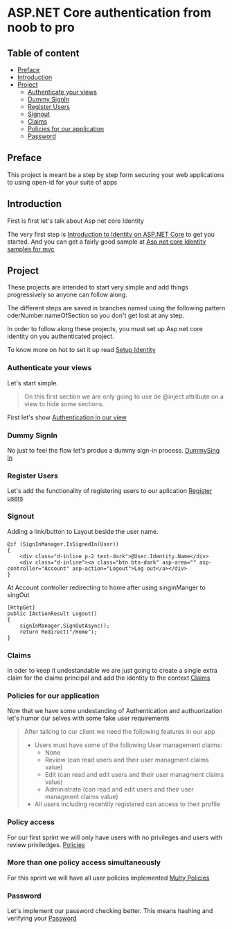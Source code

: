# ASP.NET Core authentication from noob to pro

## Table of content

- [Preface](#Preface)
- [Introduction](#Introduction)
- [Project](#Project)
    - [Authenticate your views](#Authenticate-your-views)
    - [Dummy SignIn](#Dummy-SignIn)
    - [Register Users](#Register-Users)
    - [Signout](#Signout)
    - [Claims](#Claims)
    - [Policies for our application](#Policies-for-our-application)
    - [Password](#Password)

## Preface
This project is meant be a step by step form securing your web applications to using open-id for your suite of apps

## Introduction

First is first let's talk about Asp net core Identity

The very first step is [Introduction to Identity on ASP.NET Core](https://docs.microsoft.com/en-us/aspnet/core/security/authentication/identity?view=aspnetcore-3.1&tabs=visual-studio) to get you started. And you can get a fairly good sample at [Asp net core Identity samples for mvc](https://github.com/dotnet/aspnetcore/tree/master/src/Identity/samples/IdentitySample.Mvc)

## Project

These projects are intended to start very simple and add things progressively so anyone can follow along.

The different steps are saved in branches named using the following pattern oderNumber.nameOfSection so you don't get lost at any step.

In order to follow along these projects, you must set up Asp net core identity on you authenticated project.

To know more on hot to set it up read [Setup Identity](Docs/SetupAspNetIdentity.md) 

### Authenticate your views
Let's start simple. 

> On this first section we are only going to use de @inject attribute on a view to hide some sections.

First let's show [Authentication in our view](Docs/AuthenticationOnYourViews.md)

### Dummy SignIn

No just to feel the flow let's produe a dummy sign-in process.
[DummySing In](Docs/SignIn.md)

### Register Users

Let's add the functionality of registering users to our aplication
[Register users](Docs/Registration.md)

### Signout

Adding a link/button to Layout beside the user name. 
```
@if (SignInManager.IsSignedIn(User))
{
    <div class="d-inline p-2 text-dark">@User.Identity.Name</div>
    <div class="d-inline"><a class="btn btn-dark" asp-area="" asp-controller="Account" asp-action="Logout">Log out</a></div>
}
```
At Account controller redirecting to home after using singinManger to singOut
```
[HttpGet]
public IActionResult Logout()
{
    signInManager.SignOutAsync();
    return Redirect("/Home");
}
```
### Claims

In oder to keep it undestandable we are just going to create a single extra claim for the claims principal and add the identity to the context
[Claims](Docs/Claims.md)

### Policies for our application

Now that we have some undestanding of Authentication and authuorization let's humor our selves with some fake user requirements
> After talking to our client we need the following features in our app
> - Users must have some of the following User management claims:
>     - None
>     - Review (can read users and their user managment claims value)
>     - Edit (can read and edit users and their user managment claims value)
>     - Administrate (can read and edit users and their user managment claims value)
> - All users including recentily registered can access to their profile

### Policy access

For our first sprint we will only have users with no privileges and users with review priviledges.
[Policies](Docs/Policies.md)

### More than one policy access simultaneously

For this sprint we will have all user policies implemented
[Multy Policies](Docs/MultyPolicies.md)

### Password

Let's implement our password checking better. This means hashing and verifying your [Password](Docs/Password.md)



